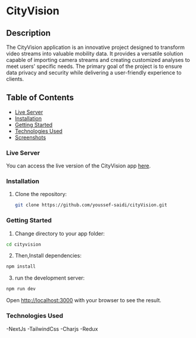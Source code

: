 # CityVision

## Description

The CityVision application is an innovative project designed to transform video streams into valuable mobility data. It provides a versatile solution capable of importing camera streams and creating customized analyses to meet users' specific needs. The primary goal of the project is to ensure data privacy and security while delivering a user-friendly experience to clients.

## Table of Contents

- [Live Server](#live-server)
- [Installation](#installation)
- [Getting Started](#getting-started)
- [Technologies Used](#technologies-used)
- [Screenshots](#screenshots)


### Live Server

You can access the live version of the CityVision app [here](https://city-vision.vercel.app).


### Installation


1. Clone the repository:

   ```bash
   git clone https://github.com/youssef-saidi/cityVision.git
   ```

### Getting Started

1. Change directory to your app folder:
```bash
cd cityvision
```
2. Then,Install dependencies:
```bash
npm install
```
3. run the development server:

```bash
npm run dev
```
Open [http://localhost:3000](http://localhost:3000) with your browser to see the result.

### Technologies Used

-NextJs
-TailwindCss
-Charjs
-Redux


